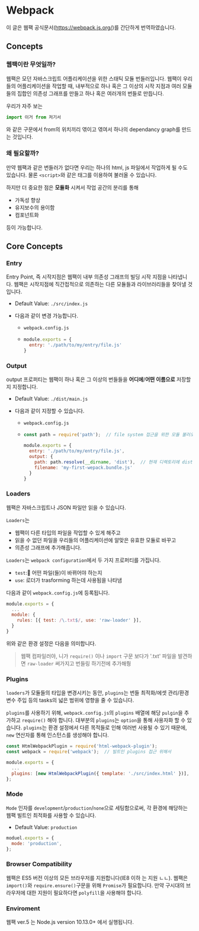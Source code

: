 # Webpack

이 글은 웹팩 공식문서(https://webpack.js.org/)를 간단하게 번역하였습니다.

## Concepts

### 웹팩이란 무엇일까?

웹팩은 모던 자바스크립트 어플리케이션을 위한 스태틱 모듈 번들러입니다. 웹팩이 우리들의 어플리케이션을 작업할 때, 내부적으로 하나 혹은 그 이상의 시작 지점과 여러 모듈들의 집합인 의존성 그래프를 만들고 하나 혹은 여러개의 번들로 만듭니다.

우리가 자주 보는

```js
import 이거 from 저기서
```

와 같은 구문에서 from의 위치끼리 엮이고 엮여서 하나의 dependancy graph를 만드는 것입니다.

### 왜 필요할까?

만약 웹팩과 같은 번들러가 없다면 우리는 하나의 html, js 파일에서 작업하게 될 수도 있습니다. 물론 `<script>`와 같은 태그를 이용하여 불러올 수 있습니다.

하지만 더 중요한 점은 **모듈화** 시켜서 작업 공간의 분리를 통해

* 가독성 향상
* 유지보수의 용이함
* 컴포넌트화

등이 가능합니다.



## Core Concepts

### Entry

Entry Point, 즉 시작지점은 웹팩이 내부 의존성 그래프의 빌딩 시작 지점을 나타냅니다. 웹팩은 시작지점에 직간접적으로 의존하는 다른 모듈들과 라이브러리들을 찾아낼 것입니다.

* Default Value: `./src/index.js`

* 다음과 같이 변경 가능합니다.

  * `webpack.config.js`

  * ```js
    module.exports = {
      entry: './path/to/my/entry/file.js'
    }
    ```

### Output

output 프로퍼티는 웹팩이 하나 혹은 그 이상의 번들들을 **어디에**/**어떤 이름으로** 저장할 지 지정합니다.

* Default Value: `./dist/main.js`

* 다음과 같이 지정할 수 있습니다.

  * `webpack.config.js`

  * ```js
    const path = require('path');  // file system 접근을 위한 모듈 불러오기
    
    module.exports = {
      entry: './path/to/my/entry/file.js',
      output: {
        path: path.resolve(__dirname, 'dist'),  // 현재 디렉토리에 dist 폴더 붙인 경로
        filename: 'my-first-wepack.bundle.js'
      }
    }
    ```

### Loaders

웹팩은 자바스크립트나 JSON 파일만 읽을 수 있습니다.

`Loaders`는

* 웹팩이 다른 타입의 파일을 작업할 수 있게 해주고 
* 읽을 수 없던 파일을 우리들의 어플리케이션에 알맞은 유효한 모듈로 바꾸고
* 의존성 그래프에 추가해줍니다.

`Loaders`는 `webpack configuration`에서 두 가지 프로퍼티를 가집니다.

* `test`: 어떤 파일(들)이 바뀌어야 하는지
* `use`: 로더가 trasforming 하는데 사용됨을 나타냄

다음과 같이 `webpack.config.js`에 등록됩니다.

```js
module.exports = {
  ...
  module: {
    rules: [{ test: /\.txt$/, use: 'raw-loader' }],
  }
}
```

위와 같은 환경 설정은 다음을 의미합니다.

> 웹팩 컴파일러야, 니가 `require()` 이나 `import` 구문 보다가 '.txt' 파일을 발견하면 `raw-loader` 써가지고 번들링 하기전에 추가해줭

### Plugins

`loaders`가 모듈들의 타입을 변경시키는 동안, `plugins`는 번들 최적화/에셋 관리/환경 변수 주입 등의 tasks의 넓은 범위에 영향을 줄 수 있습니다.

`plugins`를 사용하기 위해, `webpack.config.js`의 `plugins` 배열에 해당 `pulgin`을 추가하고 `require()` 해야 합니다. 대부분의 `plugins`는 `option`을 통해 사용자화 할 수 있습니다. `plugins`는 환경 설정에서 다른 목적들로 인해 여러번 사용될 수 있기 때문에, `new` 연산자를 통해 인스턴스를 생성해야 합니다.

```js
const HtmlWebpackPlugin = require('html-webpack-plugin');
const webpack = require('webpack');  // 빌트인 plugins 접근 위해서

module.exports = {
  ...
  plugins: [new HtmlWebpackPlugin({ template: './src/index.html' })],
};
```

### Mode

`Mode` 인자를 `development`/`production`/`none`으로 세팅함으로써, 각 환경에 해당하는 웹팩 빌트인 최적화를 사용할 수 있습니다.

* Default Value: `production`

```js
moduel.exports = {
  mode: 'production',
};
```

### Browser Compatibility

웹팩은 ES5 버전 이상의 모든 브라우저를 지원합니다(IE8 이하 는 지원 ㄴㄴ). 웹팩은 `import()`와 `require.ensure()`구문을 위해 `Promise`가 필요합니다. 만약 구시대의 브라우저에 대한 지원이 필요하다면 `polyfill`을 사용해야 합니다.

### Enviroment

웹팩 ver.5 는 Node.js version 10.13.0+ 에서 실행됩니다.


























